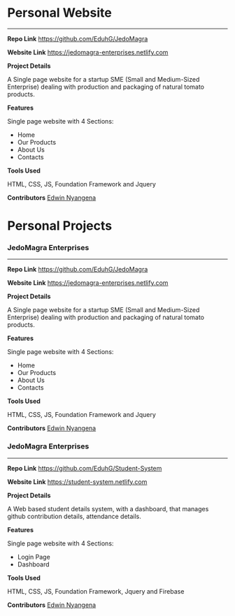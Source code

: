# Personal Website
_________________

**Repo Link** https://github.com/EduhG/JedoMagra

**Website Link** https://jedomagra-enterprises.netlify.com

**Project Details**

 A Single page website for a startup SME (Small and Medium-Sized Enterprise) dealing with production and packaging of natural tomato products.

**Features**

Single page website with 4 Sections:
* Home
* Our Products
* About Us
* Contacts

**Tools Used**

HTML, CSS, JS, Foundation Framework and Jquery

**Contributors** [Edwin Nyangena](https://github.com/EduhG)
 


# Personal Projects

### JedoMagra Enterprises
_________________

**Repo Link** https://github.com/EduhG/JedoMagra

**Website Link** https://jedomagra-enterprises.netlify.com

**Project Details**

 A Single page website for a startup SME (Small and Medium-Sized Enterprise) dealing with production and packaging of natural tomato products.

**Features**

Single page website with 4 Sections:
* Home
* Our Products
* About Us
* Contacts

**Tools Used**

HTML, CSS, JS, Foundation Framework and Jquery

**Contributors** [Edwin Nyangena](https://github.com/EduhG)
 


### JedoMagra Enterprises
_________________

**Repo Link** https://github.com/EduhG/Student-System

**Website Link** https://student-system.netlify.com

**Project Details**

 A Web based student details system, with a dashboard, that manages github contribution details, attendance details.

**Features**

Single page website with 4 Sections:
* Login Page
* Dashboard

**Tools Used**

HTML, CSS, JS, Foundation Framework, Jquery and Firebase

**Contributors** [Edwin Nyangena](https://github.com/EduhG)
 

 
